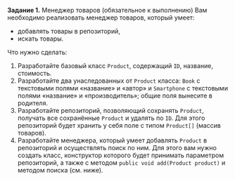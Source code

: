 **Задание 1.** Менеджер товаров (обязательное к выполнению)
Вам необходимо реализовать менеджер товаров, который умеет:

+ добавлять товары в репозиторий, 
+ искать товары.

Что нужно сделать:

1. Разработайте базовый класс <code>Product</code>, содержащий <code>ID</code>, название, стоимость.
2. Разработайте два унаследованных от <code>Product</code> класса: <code>Book</code> с текстовыми полями «название» и «автор» и <code>Smartphone</code> с текстовыми полями «название» и «производитель»; общие поля вынесите в родителя.
3. Разработайте репозиторий, позволяющий сохранять <code>Product</code>, получать все сохранённые <code>Product</code> и удалять по <code>ID</code>. Для этого репозиторий будет хранить у себя поле с типом <code>Product[]</code> (массив товаров).
4. Разработайте менеджера, который умеет добавлять <code>Product</code> в репозиторий и осуществлять поиск по ним. Для этого вам нужно создать класс, конструктор которого будет принимать параметром репозиторий, а также с методом <code>publiс void add(Product product)</code> и методом поиска (см. ниже).